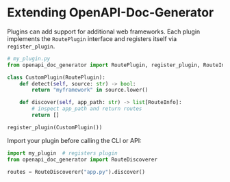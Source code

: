 # Extending OpenAPI-Doc-Generator

Plugins can add support for additional web frameworks. Each plugin implements
the `RoutePlugin` interface and registers itself via `register_plugin`.

```python
# my_plugin.py
from openapi_doc_generator import RoutePlugin, register_plugin, RouteInfo

class CustomPlugin(RoutePlugin):
    def detect(self, source: str) -> bool:
        return "myframework" in source.lower()

    def discover(self, app_path: str) -> list[RouteInfo]:
        # inspect app_path and return routes
        return []

register_plugin(CustomPlugin())
```

Import your plugin before calling the CLI or API:

```python
import my_plugin  # registers plugin
from openapi_doc_generator import RouteDiscoverer

routes = RouteDiscoverer("app.py").discover()
```
